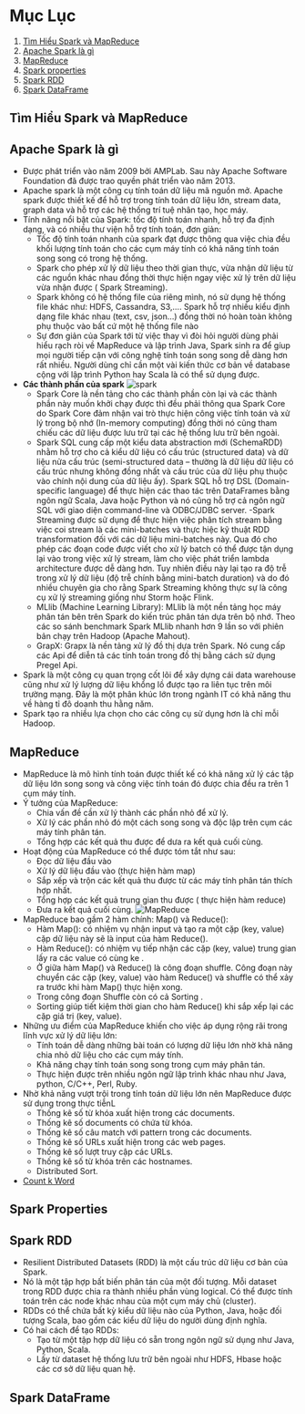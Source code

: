 # Mục Lục
1. [Tìm Hiểu Spark và MapReduce](#sparkmap)
2. [Apache Spark là gì](#Apachespark)
3. [MapReduce](#Mapreduce)
4. [Spark properties](#sparkprop)
5. [Spark RDD](#sparkrdd)
6. [Spark DataFrame](#sparkdata)


## Tìm Hiểu Spark và MapReduce <a name="sparkmap"></a>
## Apache Spark là gì <a name="Apachespark"></a>
  - Được phát triển vào năm 2009 bởi AMPLab. Sau này Apache Software Foundation đã được trao quyền phát triển vào năm 2013.
  - Apache spark là một công cụ tính toán dữ liệu mã nguồn mở. Apache spark được thiết kế để hỗ trợ trong tính toán dữ liệu lớn, stream data, graph data và hỗ trợ các hệ thống trí tuệ nhân tạo, học máy.
  - Tính năng nổi bật của Spark: tốc độ tính toán nhanh, hỗ trợ đa định dạng, và có nhiều thư viện hỗ trợ tính toán, đơn giản:
      - Tốc độ tính toán nhanh của spark đạt được thông qua việc chia đều khối lượng tính toán cho các cụm máy tính có khả năng tính toán song song có trong hệ thống.
      - Spark cho phép xử lý dữ liệu theo thời gian thực, vừa nhận dữ liệu từ các nguồn khác nhau đồng thời thực hiện ngay việc xử lý trên dữ liệu vừa nhận được ( Spark Streaming).
     - Spark không có hệ thống file của riêng mình, nó sử dụng hệ thống file khác như: HDFS, Cassandra, S3,…. Spark hỗ trợ nhiều kiểu định dạng file khác nhau (text, csv, json…) đồng thời nó hoàn toàn không phụ thuộc vào bất cứ một hệ thống file nào
     - Sự đơn giản của Spark tới từ việc thay vì đòi hỏi người dùng phải hiểu rạch ròi về MapReduce và lập trình Java, Spark sinh ra để gíup mọi người tiếp cận với công nghệ tính toán song song dễ dàng hơn rất nhiều. Người dùng chỉ cần một vài kiến thức cơ bản về database cộng với lập trình Python hay Scala là có thể sử dụng được.
  - **Các thành phần của spark** 
  ![spark](https://www.oreilly.com/library/view/learning-spark/9781449359034/assets/lnsp_0101.png)
      - Spark Core là nền tảng cho các thành phần còn lại và các thành phần này muốn khởi chạy được thì đều phải thông qua Spark Core do Spark Core đảm nhận vai trò thực hiện công việc tính toán và xử lý trong bộ nhớ (In-memory computing) đồng thời nó cũng tham chiếu các dữ liệu được lưu trữ tại các hệ thống lưu trữ bên ngoài.
      - Spark SQL cung cấp một kiểu data abstraction mới (SchemaRDD) nhằm hỗ trợ cho cả kiểu dữ liệu có cấu trúc (structured data) và dữ liệu nửa cấu trúc (semi-structured data – thường là dữ liệu dữ liệu có cấu trúc nhưng không đồng nhất và cấu trúc của dữ liệu phụ thuộc vào chính nội dung của dữ liệu ấy). Spark SQL hỗ trợ DSL (Domain-specific language) để thực hiện các thao tác trên DataFrames bằng ngôn ngữ Scala, Java hoặc Python và nó cũng hỗ trợ cả ngôn ngữ SQL với giao diện command-line và ODBC/JDBC server.
      -Spark Streaming được sử dụng để thực hiện việc phân tích stream bằng việc coi stream là các mini-batches và thực hiệc kỹ thuật RDD transformation đối với các dữ liệu mini-batches này. Qua đó cho phép các đoạn code được viết cho xử lý batch có thể được tận dụng lại vào trong việc xử lý stream, làm cho việc phát triển lambda architecture được dễ dàng hơn. Tuy nhiên điều này lại tạo ra độ trễ trong xử lý dữ liệu (độ trễ chính bằng mini-batch duration) và do đó nhiều chuyên gia cho rằng Spark Streaming không thực sự là công cụ xử lý streaming giống như Storm hoặc Flink.
      - MLlib (Machine Learning Library): MLlib là một nền tảng học máy phân tán bên trên Spark do kiến trúc phân tán dựa trên bộ nhớ. Theo các so sánh benchmark Spark MLlib nhanh hơn 9 lần so với phiên bản chạy trên Hadoop (Apache Mahout).
      - GrapX: Grapx là nền tảng xử lý đồ thị dựa trên Spark. Nó cung cấp các Api để diễn tả các tính toán trong đồ thị bằng cách sử dụng Pregel Api.
   - Spark là một công cụ quan trọng cốt lõi để xây dựng cái data warehouse cũng như xử lý lượng dữ liệu khổng lồ được tạo ra liên tục trên môi trường mạng. Đây là một phân khúc lớn trong ngành IT có khả năng thu về hàng tỉ đô doanh thu hằng năm.
   - Spark tạo ra nhiều lựa chọn cho các công cụ sử dụng hơn là chỉ mỗi Hadoop.
## MapReduce <a name="Mapreduce"></a>
  - MapReduce là mô hình tính toán được thiết kế có khả năng xử lý các tập dữ liệu lớn song song và công việc tính toán đó được chia đều ra trên 1 cụm máy tính.
  - Ý tưởng của MapReduce:
    - Chia vấn đề cần xử lý thành các phần nhỏ để xử lý.
    - Xử lý các phần nhỏ đó một cách song song và độc lập trên cụm các máy tính phân tán.
    - Tổng hợp các kết quả thu được để dưa ra kết quả cuối cùng.
  - Hoạt động của MapReduce có thể được tóm tắt như sau:
     - Đọc dữ liệu đầu vào
     - Xử lý dữ liệu đầu vào (thực hiện hàm map)
     - Sắp xếp và trộn các kết quả thu được từ các máy tính phân tán thích hợp nhất.
     - Tổng hợp các kết quả trung gian thu được ( thực hiện hàm reduce)
     - Đưa ra kết quả cuối cùng.
     ![MapReduce](https://todaysoftmag.com/images/articles/tsm33/large/a11.png)
   - MapReduce bao gầm 2 hàm chính: Map() và Reduce():
     - Hàm Map(): có nhiệm vụ nhận input và tạo ra một cặp (key, value) cặp dữ liệu này sẽ là input của hàm Reduce().
     - Hàm Reduce(): có nhiệm vụ tiếp nhận các cặp (key, value) trung gian lấy ra các value có cùng ke .
     - Ở giữa hàm Map() và Reduce() là công đoạn shuffle. Công đoạn này chuyển các cặp (key, value) vào hàm Reduce() và shuffle có thể xảy ra trước khi hàm Map() thực hiện xong. 
     - Trong công đoạn Shuffle còn có cả Sorting . 
     - Sorting giúp tiết kiệm thời gian cho hàm Reduce() khi sắp xếp lại các cặp giá trị (key, value).
   - Những ưu điểm của MapReduce khiến cho việc áp dụng rộng rãi trong lĩnh vực xử lý dữ liệu lớn:
     - Tính toán dễ dàng những bài toán có lượng dữ liệu lớn nhờ khả năng chia nhỏ dữ liệu cho các cụm máy tính.
     - Khả năng chạy tính toán song song trong cụm máy phân tán.
     - Thực hiện được trên nhiều ngôn ngữ lập trình khác nhau như Java, python, C/C++, Perl, Ruby.
  - Nhờ khả năng vượt trội trong tính toán dữ liệu lớn nên MapReduce được sử dụng trong thực tiễnL
     - Thống kê số từ khóa xuất hiện trong các documents.
     - Thống kê số documents có chứa từ khóa.
     - Thống kê số câu match với pattern trong các documents.
     - Thống kê số URLs xuất hiện trong các web pages.
     - Thống kê số lượt truy cập các URLs.
     - Thống kê số từ khóa trên các hostnames.
     - Distributed Sort.
  - [Count k Word](https://colab.research.google.com/drive/1lkCCFtDqb6-IGOqea-hTYxLQFyiYppS8)
## Spark Properties <a name="sparkprop"></a>
  
## Spark RDD <a name="sparkrdd"></a>
  - Resilient Distributed Datasets (RDD) là một cấu trúc dữ liệu cơ bản của Spark.
  - Nó là một tập hợp bất biến phân tán của một đối tượng. Mỗi dataset trong RDD được chia ra thành nhiều phần vùng logical. Có thể được tính toán trên các node khác nhau của một cụm máy chủ (cluster).
  - RDDs có thể chứa bất kỳ kiểu dữ liệu nào của Python, Java, hoặc đối tượng Scala, bao gồm các kiểu dữ liệu do người dùng định nghĩa.
  - Có hai cách để tạo RDDs:
    - Tạo từ một tập hợp dữ liệu có sẵn trong ngôn ngữ sử dụng như Java, Python, Scala.
    - Lấy từ dataset hệ thống lưu trữ bên ngoài như HDFS, Hbase hoặc các cơ sở dữ liệu quan hệ.
  
## Spark DataFrame <a name="sparkdata"></a>
